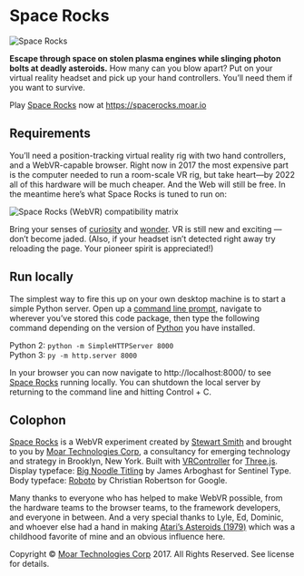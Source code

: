 

Space Rocks
==============================================================================

![Space Rocks](https://github.com/moar-tech/spacerocks/raw/master/media/space-rocks.jpg "Space Rocks (WebVR)")

__Escape through space on stolen plasma engines while slinging photon bolts at
deadly asteroids.__ How many can you blow apart? Put on your virtual reality 
headset and pick up your hand controllers. You’ll need them if you want to 
survive.

Play [Space Rocks](https://spacerocks.moar.io "Space Rocks (WebVR)") now at 
https://spacerocks.moar.io


Requirements
------------------------------------------------------------------------------
You’ll need a position-tracking virtual reality rig with two hand controllers,
and a WebVR-capable browser. Right now in 2017 the most expensive part is the 
computer needed to run a room-scale VR rig, but take heart—by 2022 all of this
hardware will be much cheaper. And the Web will still be free. In the meantime
here’s what Space Rocks is tuned to run on:

![Space Rocks (WebVR) compatibility matrix](https://github.com/moar-tech/spacerocks/raw/master/media/compatibility-matrix.png "Space Rocks (WebVR) compatibility matrix")

Bring your senses of [curiosity](https://en.wikipedia.org/wiki/Curiosity)
and [wonder](https://en.wikipedia.org/wiki/Wonder_(emotion)). VR is still new
and exciting — don’t become jaded. (Also, if your headset isn’t detected 
right away try reloading the page. Your pioneer spirit is appreciated!)


Run locally
------------------------------------------------------------------------------
The simplest way to fire this up on your own desktop machine is to start a 
simple Python server. Open up a 
[command line prompt](https://en.wikipedia.org/wiki/Command-line_interface), 
navigate to wherever you’ve stored this code package, then type the 
following command depending on the version of 
[Python](https://en.wikipedia.org/wiki/Python_(programming_language)) you have
installed.  

Python 2: `python -m SimpleHTTPServer 8000`  
Python 3: `py -m http.server 8000`  

In your browser you can now navigate to http://localhost:8000/ to see 
[Space Rocks](https://spacerocks.moar.io "Space Rocks (WebVR)") running 
locally. You can shutdown the local server by returning to the command line
and hitting Control + C.


Colophon
------------------------------------------------------------------------------
[Space Rocks](https://spacerocks.moar.io) is a WebVR experiment created by 
[Stewart Smith](http://stewartsmith.io) and brought to you by [Moar 
Technologies Corp](https://moar.io), a consultancy for emerging technology and
strategy in Brooklyn, New York. Built with 
[VRController](https://github.com/stewdio/THREE.VRController) for
[Three.js](https://threejs.org/). Display typeface:
[Big Noodle Titling](https://www.myfonts.com/fonts/sentinel/big-noodle-titling/)
by James Arboghast for Sentinel Type. Body typeface: 
[Roboto](https://fonts.google.com/specimen/Roboto) by Christian Robertson for
Google.

Many thanks to everyone who has helped to make WebVR possible, from the
hardware teams to the browser teams, to the framework developers, and everyone
in between. And a very special thanks to Lyle, Ed, Dominic, and whoever else
had a hand in making 
[Atari’s Asteroids (1979)](https://en.wikipedia.org/wiki/Asteroids_(video_game))
which was a childhood favorite of mine and an obvious influence here.

Copyright © [Moar Technologies Corp](https://moar.io) 2017.
All Rights Reserved. See license for details.



